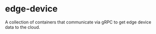 # edge-device
A collection of containers that communicate via gRPC to get edge device data to the cloud.
